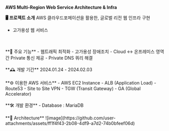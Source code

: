 **AWS Multi-Region Web Service Architecture & Infra**


**🖥️ 프로젝트 소개**
AWS 클라우드포메이션을 활용한, 글로벌 리전 웹 인프라 구현
- 고가용성 웹 서비스
<br>
<br>
**📌 주요 기능**
- 웹트래픽 최적화
- 고가용성 장애조치
- Cloud <-> 온프레미스 영역간 Private 통신 제공
- Private DNS 쿼리 해결 
<br>
<br>
**🕰️ 개발 기간**
2024.01.24 - 2024.02.03
<br>
<br>
**⚙️ 이용한 AWS 서비스**
- AWS EC2 Instance
- ALB (Application Load)
- Route53
- Site to Site VPN
- TGW (Transit Gateway)
- GA (Global Accelerator)
<br>
<br>
**🛠 개발 환경**
- Database : MariaDB
<br>
<br>
**🎨 Architecture**
![image](https://github.com/user-attachments/assets/ff1f4f43-2b08-4df9-a7d2-74b0bfeef06d)
